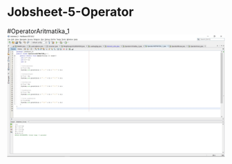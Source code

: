 # Jobsheet-5-Operator
#OperatorAritmatika_1
![Alt text](https://github.com/captainhimer/Jobsheet-5-Operator/blob/master/OperatorAritmatika_1.jpg "operatoraritmatika1")
